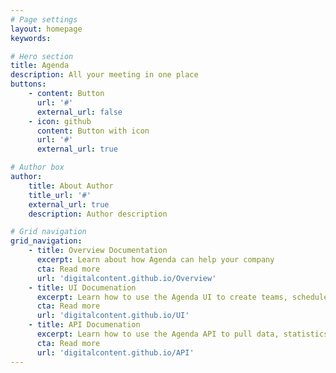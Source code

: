 ```yaml
---
# Page settings
layout: homepage
keywords:

# Hero section
title: Agenda
description: All your meeting in one place
buttons:
    - content: Button
      url: '#'
      external_url: false
    - icon: github
      content: Button with icon
      url: '#'
      external_url: true

# Author box
author:
    title: About Author
    title_url: '#'
    external_url: true
    description: Author description

# Grid navigation
grid_navigation:
    - title: Overview Documentation
      excerpt: Learn about how Agenda can help your company
      cta: Read more
      url: 'digitalcontent.github.io/Overview'
    - title: UI Documenation
      excerpt: Learn how to use the Agenda UI to create teams, schedule meetings, and more.
      cta: Read more
      url: 'digitalcontent.github.io/UI'
    - title: API Documenation
      excerpt: Learn how to use the Agenda API to pull data, statistics, generate XML files, and more.
      cta: Read more
      url: 'digitalcontent.github.io/API'
---
```

